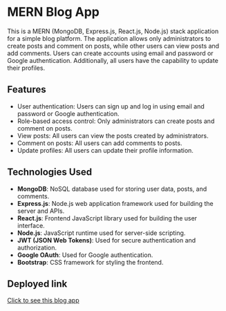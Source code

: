 # MERN Blog App

This is a MERN (MongoDB, Express.js, React.js, Node.js) stack application for a simple blog platform. The application allows only administrators to create posts and comment on posts, while other users can view posts and add comments. Users can create accounts using email and password or Google authentication. Additionally, all users have the capability to update their profiles.

## Features

- User authentication: Users can sign up and log in using email and password or Google authentication.
- Role-based access control: Only administrators can create posts and comment on posts.
- View posts: All users can view the posts created by administrators.
- Comment on posts: All users can add comments to posts.
- Update profiles: All users can update their profile information.

## Technologies Used

- **MongoDB**: NoSQL database used for storing user data, posts, and comments.
- **Express.js**: Node.js web application framework used for building the server and APIs.
- **React.js**: Frontend JavaScript library used for building the user interface.
- **Node.js**: JavaScript runtime used for server-side scripting.
- **JWT (JSON Web Tokens)**: Used for secure authentication and authorization.
- **Google OAuth**: Used for Google authentication.
- **Bootstrap**: CSS framework for styling the frontend.

## Deployed link
[Click to see this blog app](https://mern-blog-app-drpu.onrender.com/])
